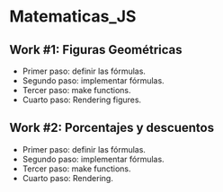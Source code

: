 # Matematicas_JS

## Work #1: Figuras Geométricas

- Primer paso: definir las fórmulas.
- Segundo paso: implementar fórmulas.
- Tercer paso: make functions.
- Cuarto paso: Rendering figures.

## Work #2: Porcentajes y descuentos

- Primer paso: definir las fórmulas.
- Segundo paso: implementar fórmulas.
- Tercer paso: make functions.
- Cuarto paso: Rendering.
